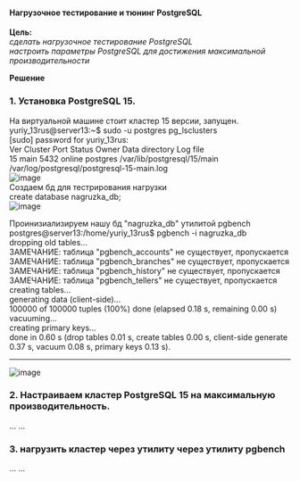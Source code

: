 #### Нагрузочное тестирование и тюнинг PostgreSQL 

**Цель:**  
*сделать нагрузочное тестирование PostgreSQL*  
*настроить параметры PostgreSQL для достижения максимальной производительности*  

**Решение**  

### 1. Установка PostgreSQL 15. 
На виртуальной машине стоит кластер 15 версии, запущен.   
yuriy_13rus@server13:~$ sudo -u postgres pg_lsclusters  
[sudo] password for yuriy_13rus:  
Ver Cluster Port Status Owner    Data directory              Log file  
15  main    5432 online postgres /var/lib/postgresql/15/main /var/log/postgresql/postgresql-15-main.log  
![image](https://github.com/13-rus/Otus/assets/120638894/ab00c2f1-138e-4ba1-8c2a-5b3c449147b4)  
Создаем бд для тестрирования нагрузки  
create database nagruzka_db;  
![image](https://github.com/13-rus/Otus/assets/120638894/e0568398-b124-4d01-88b7-8b052ddbb617)

Проинизиализируем нашу бд "nagruzka_db" утилитой pgbench  
postgres@server13:/home/yuriy_13rus$ pgbench -i nagruzka_db  
dropping old tables...  
ЗАМЕЧАНИЕ:  таблица "pgbench_accounts" не существует, пропускается  
ЗАМЕЧАНИЕ:  таблица "pgbench_branches" не существует, пропускается  
ЗАМЕЧАНИЕ:  таблица "pgbench_history" не существует, пропускается  
ЗАМЕЧАНИЕ:  таблица "pgbench_tellers" не существует, пропускается  
creating tables...  
generating data (client-side)...  
100000 of 100000 tuples (100%) done (elapsed 0.18 s, remaining 0.00 s)  
vacuuming...  
creating primary keys...  
done in 0.60 s (drop tables 0.01 s, create tables 0.00 s, client-side generate 0.37 s, vacuum 0.08 s, primary keys 0.13 s).  
****  
![image](https://github.com/13-rus/Otus/assets/120638894/778464a1-9d78-4bcc-9eba-02d15207f37c)  


### 2. Настраиваем кластер PostgreSQL 15 на максимальную производительность.  
...
...
### 3. нагрузить кластер через утилиту через утилиту pgbench
...
...
